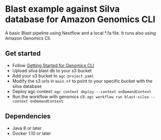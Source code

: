 # Blast example against Silva database for Amazon Genomics CLI

A basic Blast pipeline using Nextflow and a local *.fa file. 
It runs also using Amazon Genomics Cli. 

## Get started

* Follow [Getting Started for Genomics CLI](https://catalog.us-east-1.prod.workshops.aws/v2/workshops/fa1442ae-312d-4d8c-93f9-f925b7385c34/en-US/01-introduction)
* Upload silva blast db to your s3 bucket
* Add your s3 bucket to `agc-project.yaml`
* Modify the s3 urls in `main.nf` to point to your specific bucket with the silva database
* Deploy agc context: `agc context deploy --context onDemandContext`
* Run the workflow with genomics cli: `agc workflow run blast-silva --context onDemandContext`

## Dependencies 

* Java 8 or later 
* Docker 1.10 or later 
